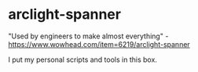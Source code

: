 # arclight-spanner
"Used by engineers to make almost everything" - https://www.wowhead.com/item=6219/arclight-spanner

I put my personal scripts and tools in this box.